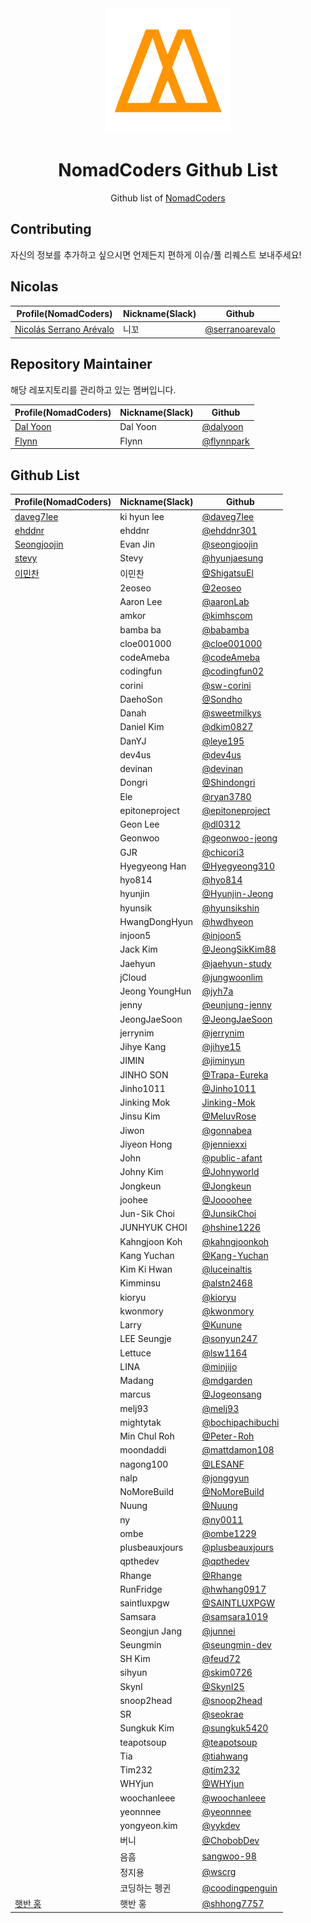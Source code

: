 <div align="center">
  <a href="https://nomadcoders.co/" alt="NomadCoders">
    <img src="./images/NomadCoders.png" width="200" height="200">
  </a>

# NomadCoders Github List

Github list of [NomadCoders](https://nomadcoders.co/)

</div>

## Contributing

자신의 정보를 추가하고 싶으시면 언제든지 편하게 이슈/풀 리퀘스트 보내주세요!

## Nicolas

| Profile(NomadCoders)                                                   | Nickname(Slack) | Github                                               |
| ---------------------------------------------------------------------- | --------------- | ---------------------------------------------------- |
| [Nicolás Serrano Arévalo](https://nomadcoders.co/users/serranoarevalo) | 니꼬            | [@serranoarevalo](https://github.com/serranoarevalo) |

## Repository Maintainer

해당 레포지토리를 관리하고 있는 멤버입니다.

| Profile(NomadCoders)                                 | Nickname(Slack) | Github                                     |
| ---------------------------------------------------- | --------------- | ------------------------------------------ |
| [Dal Yoon](https://nomadcoders.co/users/yeodal.yoon) | Dal Yoon        | [@dalyoon](https://github.com/dalyoon)     |
| [Flynn](https://nomadcoders.co/users/flynnpark)      | Flynn           | [@flynnpark](https://github.com/flynnpark) |

## Github List

| Profile(NomadCoders)                                  | Nickname(Slack) | Github                                                 |
| ----------------------------------------------------- | --------------- | ------------------------------------------------------ |
| [daveg7lee](https://nomadcoders.co/users/daveg7lee)   | ki hyun lee     | [@daveg7lee](https://github.com/daveg7lee)             |
| [ehddnr](https://nomadcoders.co/users/ehddnr)         | ehddnr          | [@ehddnr301](https://github.com/ehddnr301)             |
| [Seongjoojin](https://nomadcoders.co/users/qpyou1234) | Evan Jin        | [@seongjoojin](https://github.com/seongjoojin)         |
| [stevy](https://nomadcoders.co/users/stevy)           | Stevy           | [@hyunjaesung](https://github.com/hyunjaesung)         |
| [이민찬](https://nomadcoders.co/users/shigatsu970704) | 이민찬          | [@ShigatsuEl](https://github.com/ShigatsuEl)           |
|                                                       | 2eoseo          | [@2eoseo](https://github.com/md2eoseo)                 |
|                                                       | Aaron Lee       | [@aaronLab](https://github.com/aaronLab)               |
|                                                       | amkor           | [@kimhscom](https://github.com/kimhscom)               |
|                                                       | bamba ba        | [@babamba](https://github.com/babamba)                 |
|                                                       | cloe001000      | [@cloe001000](https://github.com/cloe001000)           |
|                                                       | codeAmeba       | [@codeAmeba](https://github.com/codeAmeba)             |
|                                                       | codingfun       | [@codingfun02](https://github.com/codingfun02)         |
|                                                       | corini          | [@sw-corini](https://github.com/sw-corini)             |
|                                                       | DaehoSon        | [@Sondho](https://github.com/Sondho)                   |
|                                                       | Danah           | [@sweetmilkys](https://github.com/sweetmilkys)         |
|                                                       | Daniel Kim      | [@dkim0827](https://github.com/dkim0827)               |
|                                                       | DanYJ           | [@leye195](https://github.com/leye195)                 |
|                                                       | dev4us          | [@dev4us](https://github.com/dev4us)                   |
|                                                       | devinan         | [@devinan](https://github.com/devinan)                 |
|                                                       | Dongri          | [@Shindongri](https://github.com/Shindongri)           |
|                                                       | Ele             | [@ryan3780](https://github.com/ryan3780)               |
|                                                       | epitoneproject  | [@epitoneproject](https://github.com/epitoneproject)   |
|                                                       | Geon Lee        | [@dl0312](https://github.com/dl0312)                   |
|                                                       | Geonwoo         | [@geonwoo-jeong](https://github.com/geonwoo-jeong)     |
|                                                       | GJR             | [@chicori3](https://github.com/chicori3)               |
|                                                       | Hyegyeong Han   | [@Hyegyeong310](https://github.com/Hyegyeong310)       |
|                                                       | hyo814          | [@hyo814](https://github.com/hyo814)                   |
|                                                       | hyunjin         | [@Hyunjin-Jeong](https://github.com/Hyunjin-Jeong)     |
|                                                       | hyunsik         | [@hyunsikshin](https://github.com/hyunsikshin)         |
|                                                       | HwangDongHyun   | [@hwdhyeon](https://github.com/HwDhyeon)               |
|                                                       | injoon5         | [@injoon5](https://github.com/injoon5)                 |
|                                                       | Jack Kim        | [@JeongSikKim88](https://github.com/JeongSikKim88)     |
|                                                       | Jaehyun         | [@jaehyun-study](https://github.com/jaehyun-study)     |
|                                                       | jCloud          | [@jungwoonlim](https://github.com/jungwoonlim)         |
|                                                       | Jeong YoungHun  | [@jyh7a](https://github.com/jyh7a)                     |
|                                                       | jenny           | [@eunjung-jenny](https://github.com/eunjung-jenny)     |
|                                                       | JeongJaeSoon    | [@JeongJaeSoon](https://github.com/JeongJaeSoon)       |
|                                                       | jerrynim        | [@jerrynim](https://github.com/jerrynim)               |
|                                                       | Jihye Kang      | [@jihye15](https://github.com/jihye15)                 |
|                                                       | JIMIN           | [@jiminyun](https://github.com/jiminyun)               |
|                                                       | JINHO SON       | [@Trapa-Eureka](https://github.com/Trapa-Eureka)       |
|                                                       | Jinho1011       | [@Jinho1011](https://github.com/Jinho1011)             |
|                                                       | Jinking Mok     | [Jinking-Mok](https://github.com/Jinking-Mok)          |
|                                                       | Jinsu Kim       | [@MeluvRose](https://github.com/MeluvRose)             |
|                                                       | Jiwon           | [@gonnabea](https://github.com/gonnabea)               |
|                                                       | Jiyeon Hong     | [@jenniexxi](https://github.com/jenniexxi)             |
|                                                       | John            | [@public-afant](https://github.com/public-afant)       |
|                                                       | Johny Kim       | [@Johnyworld](https://github.com/Johnyworld)           |
|                                                       | Jongkeun        | [@Jongkeun](https://github.com/Jongkeun)               |
|                                                       | joohee          | [@Joooohee](https://github.com/Joooohee)               |
|                                                       | Jun-Sik Choi    | [@JunsikChoi](https://github.com/JunsikChoi)           |
|                                                       | JUNHYUK CHOI    | [@hshine1226](https://github.com/hshine1226)           |
|                                                       | Kahngjoon Koh   | [@kahngjoonkoh](https://github.com/kahngjoonkoh)       |
|                                                       | Kang Yuchan     | [@Kang-Yuchan](https://github.com/Kang-Yuchan)         |
|                                                       | Kim Ki Hwan     | [@luceinaltis](https://github.com/luceinaltis)         |
|                                                       | Kimminsu        | [@alstn2468](https://github.com/alstn2468)             |
|                                                       | kioryu          | [@kioryu](https://github.com/kioryu)                   |
|                                                       | kwonmory        | [@kwonmory](https://github.com/kwonmory)               |
|                                                       | Larry           | [@Kunune](https://github.com/Kunune)                   |
|                                                       | LEE Seungje     | [@sonyun247](https://github.com/sonyun247)             |
|                                                       | Lettuce         | [@lsw1164](https://github.com/lsw1164)                 |
|                                                       | LINA            | [@minjijo](https://github.com/minjijo)                 |
|                                                       | Madang          | [@mdgarden](https://github.com/mdgarden)               |
|                                                       | marcus          | [@Jogeonsang](https://github.com/Jogeonsang)           |
|                                                       | melj93          | [@melj93](https://github.com/melj93)                   |
|                                                       | mightytak       | [@bochipachibuchi](https://github.com/bochipachibuchi) |
|                                                       | Min Chul Roh    | [@Peter-Roh](https://github.com/Peter-Roh)             |
|                                                       | moondaddi       | [@mattdamon108](https://github.com/mattdamon108)       |
|                                                       | nagong100       | [@LESANF](https://github.com/LESANF)                   |
|                                                       | nalp            | [@jonggyun](https://github.com/jonggyun)               |
|                                                       | NoMoreBuild     | [@NoMoreBuild](https://github.com/NoMoreBuild)         |
|                                                       | Nuung           | [@Nuung](https://github.com/Nuung)                     |
|                                                       | ny              | [@ny0011](https://github.com/ny0011)                   |
|                                                       | ombe            | [@ombe1229](https://github.com/ombe1229)               |
|                                                       | plusbeauxjours  | [@plusbeauxjours](https://github.com/plusbeauxjours)   |
|                                                       | qpthedev        | [@qpthedev](https://github.com/qpthedev)               |
|                                                       | Rhange          | [@Rhange](https://github.com/rhange)                   |
|                                                       | RunFridge       | [@hwhang0917](https://github.com/hwhang0917)           |
|                                                       | saintluxpgw     | [@SAINTLUXPGW](https://github.com/SAINTLUXPGW)         |
|                                                       | Samsara         | [@samsara1019](https://github.com/samsara1019)         |
|                                                       | Seongjun Jang   | [@junnei](https://github.com/junnei)                   |
|                                                       | Seungmin        | [@seungmin-dev](https://github.com/seungmin-dev)       |
|                                                       | SH Kim          | [@feud72](https://github.com/feud72)                   |
|                                                       | sihyun          | [@skim0726](https://github.com/skim0726)               |
|                                                       | SkynI           | [@SkynI25](https://github.com/SkynI25)                 |
|                                                       | snoop2head      | [@snoop2head](https://github.com/snoop2head)           |
|                                                       | SR              | [@seokrae](https://github.com/seokrae)                 |
|                                                       | Sungkuk Kim     | [@sungkuk5420](https://github.com/sungkuk5420)         |
|                                                       | teapotsoup      | [@teapotsoup](https://github.com/teapotsoup)           |
|                                                       | Tia             | [@tiahwang](https://github.com/tiahwang)               |
|                                                       | Tim232          | [@tim232](https://github.com/Tim232)                   |
|                                                       | WHYjun          | [@WHYjun](https://github.com/WHYjun)                   |
|                                                       | woochanleee     | [@woochanleee](https://github.com/woochanleee)         |
|                                                       | yeonnnee        | [@yeonnnee](https://github.com/yeonnnee)               |
|                                                       | yongyeon.kim    | [@yykdev](https://github.com/yykdev)                   |
|                                                       | 버니            | [@ChobobDev](https://github.com/ChobobDev)             |
|                                                       | 음흠            | [sangwoo-98](https://github.com/sangwoo-98)            |
|                                                       | 정지용          | [@wscrg](https://github.com/wscrg)                     |
|                                                       | 코딩하는 펭귄   | [@coodingpenguin](https://github.com/coodingpenguin)   |
| [햇반 홍](https://nomadcoders.co/users/ghdtkdgur123)  | 햇반 홍         | [@shhong7757](https://github.com/shhong7757)           |
